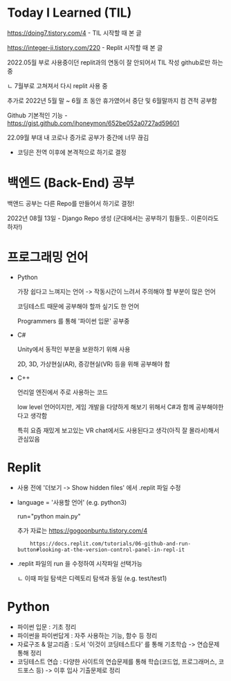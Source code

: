 # Today I Learned (TIL)
https://doing7.tistory.com/4 - TIL 시작할 때 본 글

https://integer-ji.tistory.com/220 - Replit 시작할 때 본 글

2022.05월 부로 사용중이던 replit과의 연동이 잘 안되어서 TIL 작성 github로만 하는중

 ㄴ 7월부로 고쳐져서 다시 replit 사용 중

추가로 2022년 5월 말 ~ 6월 초 동안 휴가였어서 중단 및 6월말까지 컴 견적 공부함

Github 기본적인 기능 - https://gist.github.com/ihoneymon/652be052a0727ad59601

22.09월 부대 내 코로나 증가로 공부가 중간에 너무 끊김
 - 코딩은 전역 이후에 본격적으로 하기로 결정

# 백엔드 (Back-End) 공부

백앤드 공부는 다른 Repo를 만들어서 하기로 결정!

2022년 08월 13일 - Django Repo 생성 (군대에서는 공부하기 힘들듯.. 이론이라도 하자!)

# 프로그래밍 언어
* Python

   가장 쉽다고 느껴지는 언어 -> 작동시간이 느려서 주의해야 할 부분이 많은 언어
   
   코딩테스트 때문에 공부해야 할까 싶기도 한 언어

   Programmers 를 통해 '파이썬 입문' 공부중
   
* C#

   Unity에서 동적인 부분을 보완하기 위해 사용
   
   2D, 3D, 가상현실(AR), 증강현실(VR) 등을 위해 공부해야 함

* C++

  언리얼 엔진에서 주로 사용하는 코드

  low level 언어이지만, 게임 개발을 다양하게 해보기 위해서 C#과 함께 공부해야한다고 생각함

  특히 요즘 재밌게 보고있는 VR chat에서도 사용된다고 생각(아직 잘 몰라서)해서 관심있음

# Replit
   * 사용 전에 '더보기 -> Show hidden files' 에서 .replit 파일 수정
   * language = '사용할 언어' (e.g. python3)
   
     run="python main.py"

     추가 자료는   https://gogoonbuntu.tistory.com/4
   
             https://docs.replit.com/tutorials/06-github-and-run-button#looking-at-the-version-control-panel-in-repl-it

* .replit 파일의 run 을 수정하여 시작파일 선택가능

    ㄴ 이때 파일 탐색은 디렉토리 탐색과 동일 (e.g. test/test1)
    
# Python
   * 파이썬 입문 : 기초 정리
   * 파이썬을 파이썬답게 : 자주 사용하는 기능, 함수 등 정리
   * 자료구조 & 알고리즘 : 도서 '이것이 코딩테스트다' 를 통해 기초학습 -> 연습문제 통해 정리
   * 코딩테스트 연습 : 다양한 사이트의 연습문제를 통해 학습(코드업, 프로그래머스, 코드포스 등) -> 이후 입사 기출문제로 정리
